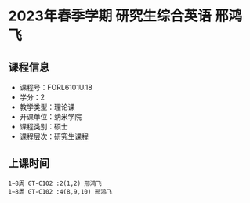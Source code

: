 # 2023年春季学期 研究生综合英语 邢鸿飞






## 课程信息

- 课程号：FORL6101U.18
- 学分：2
- 教学类型：理论课
- 开课单位：纳米学院
- 课程类别：硕士
- 课程层次：研究生课程

## 上课时间

```
1~8周 GT-C102 :2(1,2) 邢鸿飞
1~8周 GT-C102 :4(8,9,10) 邢鸿飞
```

